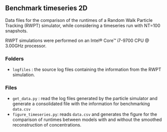 ## Benchmark timeseries 2D
Data files for the comparison of the runtimes of a Random Walk Particle Tracking (RWPT) simulator, while considering a timeseries run with NT=100 snapshots.

RWPT simulations were performed on an Intel® Core™ i7-9700 CPU @ 3.00GHz processor.

### Folders
- ```logfiles``` : the source log files containing the information from the RWPT simulation. 

### Files
- ```get_data.py``` : read the log files generated by the particle simulator and generate a consolidated file with the information for benchmarking ```data.csv```
- ```figure_timeseries.py```: reads ```data.csv``` and generates the figure for the comparison of runtimes between models with and without the smoothed reconstruction of concentrations. 
